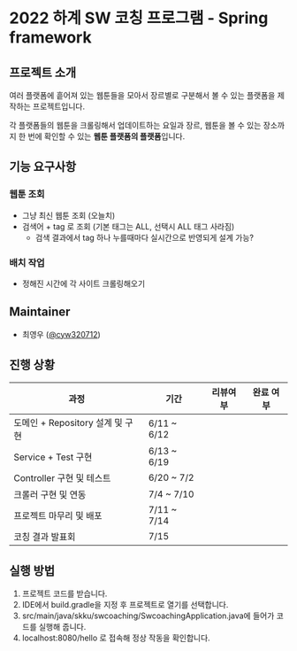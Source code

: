 # 2022 하계 SW 코칭 프로그램 - Spring framework

## 프로젝트 소개
여러 플랫폼에 흩어져 있는 웹툰들을 모아서 장르별로 구분해서 볼 수 있는 플랫폼을 제작하는 프로젝트입니다.

각 플랫폼들의 웹툰을 크롤링해서 업데이트하는 요일과 장르, 웹툰을 볼 수 있는 장소까지 한 번에 확인할 수 있는 **웹툰 플랫폼의 플랫폼**입니다.

## 기능 요구사항
### 웹툰 조회
- 그냥 최신 웹툰 조회 (오늘치)
- 검색어 + tag 로 조회 (기본 태그는 ALL, 선택시 ALL 태그 사라짐)
  - 검색 결과에서 tag 하나 누를때마다 실시간으로 반영되게 설계 가능?

### 배치 작업
- 정해진 시간에 각 사이트 크롤링해오기

## Maintainer
 * 최영우 ([@cyw320712](https://github.com/cyw320712))

## 진행 상황
| 과정                       | 기간          | 리뷰여부 | 완료 여부 |
|--------------------------|-------------|------|-------|
 | 도메인 + Repository 설계 및 구현 | 6/11 ~ 6/12 |      |       |
 | Service + Test 구현        | 6/13 ~ 6/19 |      |       |
 | Controller 구현 및 테스트      | 6/20 ~ 7/2  |      |       |
 | 크롤러 구현 및 연동              | 7/4 ~ 7/10  |      |       |
 | 프로젝트 마무리 및 배포            | 7/11 ~ 7/14 |      |       |
 | 코칭 결과 발표회                | 7/15 |      |       |

## 실행 방법
1. 프로젝트 코드를 받습니다.
2. IDE에서 build.gradle을 지정 후 프로젝트로 열기를 선택합니다.
3. src/main/java/skku/swcoaching/SwcoachingApplication.java에 들어가 코드를 실행해 줍니다.
4. localhost:8080/hello 로 접속해 정상 작동을 확인합니다.
